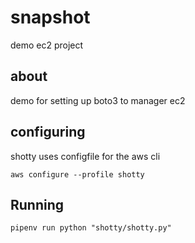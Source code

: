 # snapshot

demo ec2 project
## about

demo for setting up boto3  to manager ec2

## configuring

shotty uses configfile for the aws cli

`aws configure --profile shotty`

## Running

`pipenv run python "shotty/shotty.py"`
